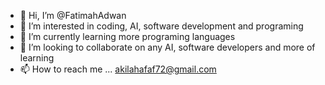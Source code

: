 - 👋 Hi, I’m @FatimahAdwan
- 👀 I’m interested in coding, AI, software development and programing
- 🌱 I’m currently learning more programing languages
- 💞️ I’m looking to collaborate on any AI, software developers and more of learning
- 📫 How to reach me ...
akilahafaf72@gmail.com
<!---
FatimahAdwan/FatimahAdwan is a ✨ special ✨ repository because its `README.md` (this file) appears on your GitHub profile.
You can click the Preview link to take a look at your changes.
--->
